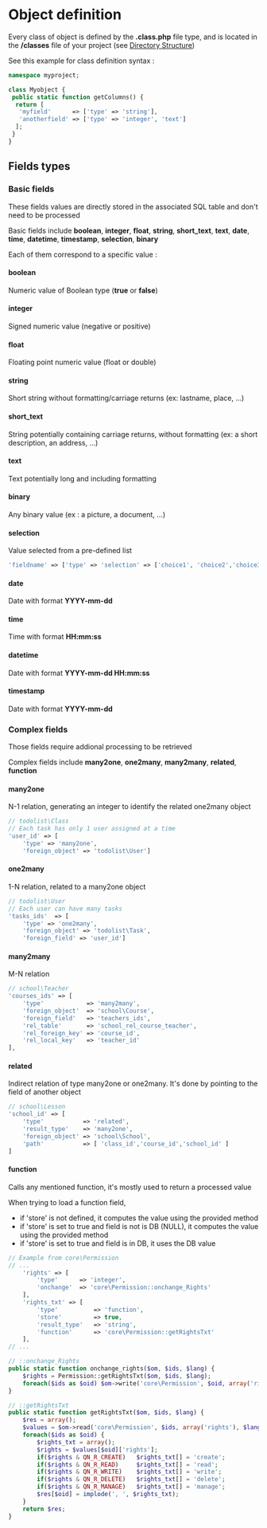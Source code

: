 # Object definition

Every class of object is defined by the **.class.php** file type, and is located in the **/classes** file of your project (see [Directory Structure](directory-structure.md))

See this example for class definition syntax :

```php
namespace myproject;

class Myobject {
 public static function getColumns() {
  return [
   'myfield'	  => ['type' => 'string'],
   'anotherfield' => ['type' => 'integer', 'text']
  ];
 }
}
```



## Fields types

### Basic fields

These fields values are directly stored in the associated SQL table and don't need to be processed

Basic fields include **boolean**, **integer**, **float**, **string**, **short_text**, **text**, **date**, **time**, **datetime**, **timestamp**, **selection**, **binary**

Each of them correspond to a specific value :



#### boolean

Numeric value of Boolean type (**true** or **false**)

#### integer

Signed numeric value (negative or positive)

#### float

Floating point numeric value (float or double)

#### string

Short string without formatting/carriage returns (ex: lastname, place, …)

#### short_text

String potentially containing carriage returns, without formatting (ex:  a short description, an address, …)

#### text

Text potentially long and including formatting

#### binary

Any binary value (ex : a picture, a document, …)

#### selection

Value selected from a pre-defined list

```php 
'fieldname' => ['type' => 'selection' => ['choice1', 'choice2','choice3']]
```

#### date

Date with format **YYYY-mm-dd**

#### time

Time with format **HH:mm:ss**

#### datetime

Date with format **YYYY-mm-dd HH:mm:ss**

#### timestamp

Date with format **YYYY-mm-dd**



### Complex fields

Those fields require addional processing to be retrieved

Complex fields include **many2one**, **one2many**, **many2many**, **related**, **function**



#### many2one

N-1 relation, generating an integer to identify the related one2many object

```php
// todolist\Class
// Each task has only 1 user assigned at a time
'user_id' => [
    'type' => 'many2one',
    'foreign_object' => 'todolist\User']
```

#### one2many

1-N relation, related to a many2one object

```php
// todolist\User
// Each user can have many tasks
'tasks_ids'  => [
    'type' => 'one2many',
    'foreign_object' => 'todolist\Task',
    'foreign_field' => 'user_id']
```

#### many2many

M-N relation

```php
// school\Teacher
'courses_ids' => [
    'type' 			  => 'many2many', 
    'foreign_object'  => 'school\Course', 
    'foreign_field'	  => 'teachers_ids', 
    'rel_table'		  => 'school_rel_course_teacher', 
    'rel_foreign_key' => 'course_id', 
    'rel_local_key'	  => 'teacher_id'
],
```

#### related

Indirect relation of type many2one or one2many. It's done by pointing to the field of another object

```php
// school\Lesson
'school_id' => [
    'type' 			 => 'related',
    'result_type' 	 => 'many2one', 
    'foreign_object' => 'school\School', 
    'path'			 => [ 'class_id','course_id','school_id' ]
]
```

#### function

Calls any mentioned function, it's mostly used to return a processed value

When trying to load a function field, 

  * if 'store' is not defined, it computes the value using the provided method
  * if 'store' is set to true and field is not is DB (NULL), it computes the value using the provided method
  * if 'store' is set to true and field is in DB, it uses the DB value

```php
// Example from core\Permission
// ...
    'rights' => [
        'type'		=> 'integer',
        'onchange'	=> 'core\Permission::onchange_Rights'
    ],
    'rights_txt' => [
        'type'			=> 'function', 
        'store'			=> true, 
        'result_type'	=> 'string', 
        'function'		=> 'core\Permission::getRightsTxt'
    ],
// ...

// ::onchange_Rights
public static function onchange_rights($om, $ids, $lang) {
    $rights = Permission::getRightsTxt($om, $ids, $lang);
    foreach($ids as $oid) $om->write('core\Permission', $oid, array('rights_txt' => $rights[$oid]), $lang);
}

// ::getRightsTxt
public static function getRightsTxt($om, $ids, $lang) {
    $res = array();
    $values = $om->read('core\Permission', $ids, array('rights'), $lang);
    foreach($ids as $oid) {
        $rights_txt = array();
        $rights = $values[$oid]['rights'];
        if($rights & QN_R_CREATE)   $rights_txt[] = 'create';
        if($rights & QN_R_READ)     $rights_txt[] = 'read';
        if($rights & QN_R_WRITE)    $rights_txt[] = 'write';
        if($rights & QN_R_DELETE)   $rights_txt[] = 'delete';
        if($rights & QN_R_MANAGE)   $rights_txt[] = 'manage';
        $res[$oid] = implode(', ', $rights_txt);
    }
    return $res;
}
```


